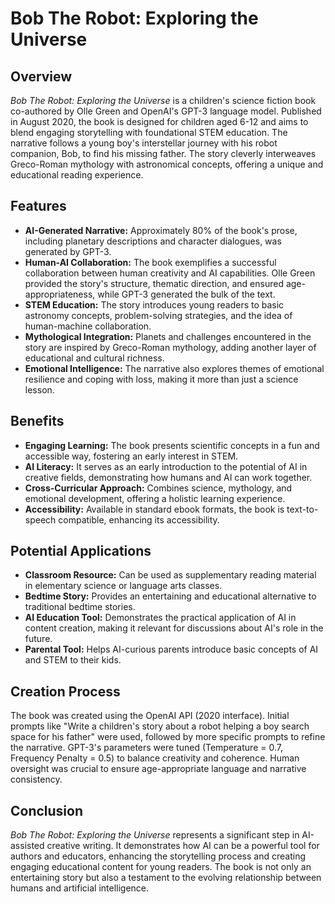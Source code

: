 # Bob The Robot: Exploring the Universe

## Overview

*Bob The Robot: Exploring the Universe* is a children's science fiction book co-authored by Olle Green and OpenAI's GPT-3 language model. Published in August 2020, the book is designed for children aged 6-12 and aims to blend engaging storytelling with foundational STEM education. The narrative follows a young boy's interstellar journey with his robot companion, Bob, to find his missing father. The story cleverly interweaves Greco-Roman mythology with astronomical concepts, offering a unique and educational reading experience.

## Features

* **AI-Generated Narrative:** Approximately 80% of the book's prose, including planetary descriptions and character dialogues, was generated by GPT-3.
* **Human-AI Collaboration:** The book exemplifies a successful collaboration between human creativity and AI capabilities. Olle Green provided the story's structure, thematic direction, and ensured age-appropriateness, while GPT-3 generated the bulk of the text.
* **STEM Education:** The story introduces young readers to basic astronomy concepts, problem-solving strategies, and the idea of human-machine collaboration.
* **Mythological Integration:** Planets and challenges encountered in the story are inspired by Greco-Roman mythology, adding another layer of educational and cultural richness.
* **Emotional Intelligence:** The narrative also explores themes of emotional resilience and coping with loss, making it more than just a science lesson.

## Benefits

* **Engaging Learning:** The book presents scientific concepts in a fun and accessible way, fostering an early interest in STEM.
* **AI Literacy:** It serves as an early introduction to the potential of AI in creative fields, demonstrating how humans and AI can work together.
* **Cross-Curricular Approach:** Combines science, mythology, and emotional development, offering a holistic learning experience.
* **Accessibility:** Available in standard ebook formats, the book is text-to-speech compatible, enhancing its accessibility.

## Potential Applications

* **Classroom Resource:** Can be used as supplementary reading material in elementary science or language arts classes.
* **Bedtime Story:** Provides an entertaining and educational alternative to traditional bedtime stories.
* **AI Education Tool:** Demonstrates the practical application of AI in content creation, making it relevant for discussions about AI's role in the future.
* **Parental Tool:** Helps AI-curious parents introduce basic concepts of AI and STEM to their kids.

## Creation Process

The book was created using the OpenAI API (2020 interface). Initial prompts like "Write a children's story about a robot helping a boy search space for his father" were used, followed by more specific prompts to refine the narrative. GPT-3's parameters were tuned (Temperature = 0.7, Frequency Penalty = 0.5) to balance creativity and coherence. Human oversight was crucial to ensure age-appropriate language and narrative consistency.

## Conclusion

*Bob The Robot: Exploring the Universe* represents a significant step in AI-assisted creative writing. It demonstrates how AI can be a powerful tool for authors and educators, enhancing the storytelling process and creating engaging educational content for young readers. The book is not only an entertaining story but also a testament to the evolving relationship between humans and artificial intelligence.